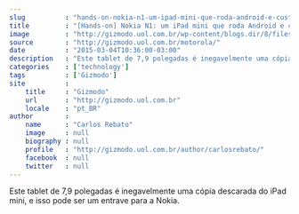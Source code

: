 ```yaml
---
slug          : "hands-on-nokia-n1-um-ipad-mini-que-roda-android-e-custa-uss-250"
title         : "[Hands-on] Nokia N1: um iPad mini que roda Android e custa US$ 250"
image         : "http://gizmodo.uol.com.br/wp-content/blogs.dir/8/files/2016/06/motoz1.png"
source        : "http://gizmodo.uol.com.br/motorola/"
date          : "2015-03-04T10:36:00-03:00"
description   : "Este tablet de 7,9 polegadas é inegavelmente uma cópia descarada do iPad mini, e isso pode ser um entrave para a Nokia."
categories    : ['technology']
tags          : ['Gizmodo']
site          :
    title     : "Gizmodo"
    url       : "http://gizmodo.uol.com.br"
    locale    : "pt_BR"
author        :
    name      : "Carlos Rebato"
    image     : null
    biography : null
    profile   : "http://gizmodo.uol.com.br/author/carlosrebato/"
    facebook  : null
    twitter   : null
---
```


Este tablet de 7,9 polegadas é inegavelmente uma cópia descarada do iPad mini, e isso pode ser um entrave para a Nokia.
